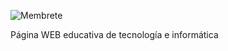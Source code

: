 ![Membrete](https://github.com/Lic-JohnM/HazloTEC/assets/58535936/c54f3336-540a-4ee7-9f46-2fd66f49af80)

Página WEB educativa de tecnología e informática
